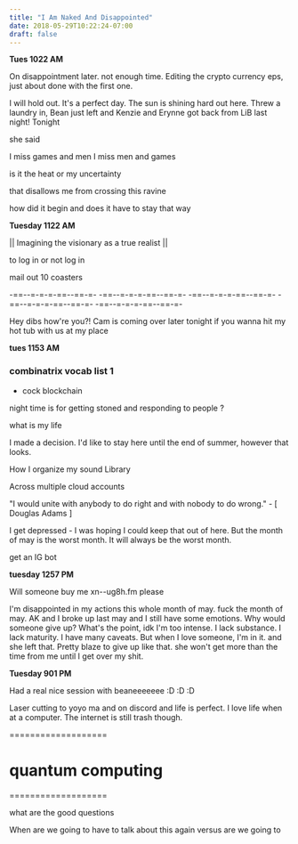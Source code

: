 ```yaml
---
title: "I Am Naked And Disappointed"
date: 2018-05-29T10:22:24-07:00
draft: false
---
```

**Tues 1022 AM**

On disappointment later. not enough time. Editing the crypto currency eps, just about done with the first one.


I will hold out. It's a perfect day. The sun is shining hard out here. Threw a laundry in, Bean just left and Kenzie and Erynne got back from LiB last night! Tonight


she said

I miss games and men
I miss men and games


is it the heat or my uncertainty

that disallows me from crossing this ravine


how did it begin and does it have to stay that way




**Tuesday 1122 AM**

|| Imagining the visionary as a true realist  ||


to log in or not log in


mail out 10 coasters

-==--=-=-=-==--==-=- -==--=-=-=-==--==-=- -==--=-=-=-==--==-=- -==--=-=-=-==--==-=- -==--=-=-=-==--==-=-


Hey dibs how're you?! Cam is coming over later tonight if you wanna hit my hot tub with us at my place

**tues 1153 AM**


### combinatrix vocab list 1

  - cock blockchain


night time is for getting stoned and responding to people ?

what is my life

I made a decision. I'd like to stay here until the end of summer, however that looks.


How I organize my sound Library

Across multiple cloud accounts



"I would unite with anybody to do right and with nobody to do wrong." - [ Douglas Adams ]


I get depressed - I was hoping I could keep that out of here. But the month of may is the worst month. It will always be the worst month.


get an IG bot



**tuesday 1257 PM**

Will someone buy me xn--ug8h.fm please

I'm disappointed in my actions this whole month of may. fuck the month of may. AK and I broke up last may and I still have some emotions. Why would someone give up? What's the point, idk I'm too intense. I lack substance. I lack maturity. I have many caveats. But when I love someone, I'm in it. and she left that. Pretty blaze to give up like that. she won't get more than the time from me until I get over my shit.

**Tuesday 901 PM**

Had a real nice session with beaneeeeeee :D :D :D

Laser cutting to yoyo ma and on discord and life is perfect. I love life when at a computer. The internet is still trash though.


===================

# quantum computing

===================


what are the good questions

When are we going to have to talk about this again versus are we going to

